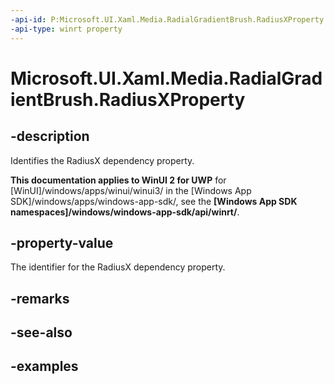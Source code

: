 ```yaml
---
-api-id: P:Microsoft.UI.Xaml.Media.RadialGradientBrush.RadiusXProperty
-api-type: winrt property
---
```


# Microsoft.UI.Xaml.Media.RadialGradientBrush.RadiusXProperty

<!--
public static Windows.UI.Xaml.DependencyProperty RadiusXProperty { get; }
-->


## -description
Identifies the RadiusX dependency property.

**This documentation applies to WinUI 2 for UWP** for [WinUI]/windows/apps/winui/winui3/ in the [Windows App SDK]/windows/apps/windows-app-sdk/, see the **[Windows App SDK namespaces]/windows/windows-app-sdk/api/winrt/**.

## -property-value
The identifier for the RadiusX dependency property.

## -remarks

## -see-also

## -examples



